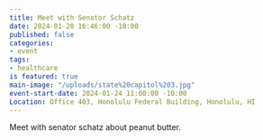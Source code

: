 ```yaml
---
title: Meet with Senator Schatz
date: 2024-01-20 16:46:00 -10:00
published: false
categories:
- event
tags:
- healthcare
is featured: true
main-image: "/uploads/state%20capitol%203.jpg"
event-start-date: 2024-01-24 11:00:00 -10:00
Location: Office 403, Honolulu Federal Building, Honolulu, HI
---
```


Meet with senator schatz about peanut butter.